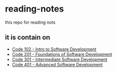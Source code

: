 # reading-notes

this repo for reading nots 

## it is contain on 

* [Code 102 - Intro to Software Development](c01.md)
* [Code 201 - Foundations of Software Development](c01.md)
* [Code 301 - Intermediate Software Development](c01.md)
* [Code 401 - Advanced Software Development](c01.md)
